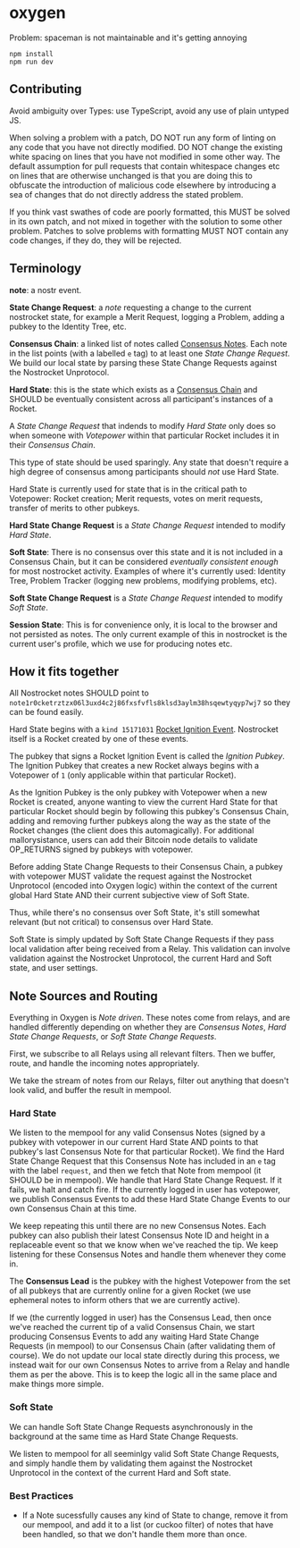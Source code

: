 # oxygen

Problem: spaceman is not maintainable and it's getting annoying

```
npm install
npm run dev
```

## Contributing

Avoid ambiguity over Types: use TypeScript, avoid any use of plain untyped JS.

When solving a problem with a patch, DO NOT run any form of linting on any code that you have not directly modified. DO NOT change the existing white spacing on lines that you have not modified in some other way. The default assumption for pull requests that contain whitespace changes etc on lines that are otherwise unchanged is that you are doing this to obfuscate the introduction of malicious code elsewhere by introducing a sea of changes that do not directly address the stated problem.  

If you think vast swathes of code are poorly formatted, this MUST be solved in its own patch, and not mixed in together with the solution to some other problem. Patches to solve problems with formatting MUST NOT contain any code changes, if they do, they will be rejected.

## Terminology

**note**: a nostr event.

**State Change Request**: a _note_ requesting a change to the current nostrocket state, for example a Merit Request, logging a Problem, adding a pubkey to the Identity Tree, etc.

**Consensus Chain**: a linked list of notes called [Consensus Notes](https://github.com/nostrocket/NIPS/blob/main/Rockets.md#consensus-event). Each note in the list points (with a labelled `e` tag) to at least one _State Change Request_. We build our local state by parsing these State Change Requests against the Nostrocket Unprotocol.

**Hard State**: this is the state which exists as a [Consensus Chain](https://github.com/nostrocket/NIPS/blob/main/Rockets.md#consensus-over-state) and SHOULD be eventually consistent across all participant's instances of a Rocket.

A _State Change Request_ that indends to modify _Hard State_ only does so when someone with _Votepower_ within that particular Rocket includes it in their _Consensus Chain_.

This type of state should be used sparingly. Any state that doesn't require a high degree of consensus among participants should _not_ use Hard State.

Hard State is currently used for state that is in the critical path to Votepower: Rocket creation; Merit requests, votes on merit requests, transfer of merits to other pubkeys.

**Hard State Change Request** is a _State Change Request_ intended to modify _Hard State_.

**Soft State**: There is no consensus over this state and it is not included in a Consensus Chain, but it can be considered _eventually consistent enough_ for most nostrocket activity. Examples of where it's currently used: Identity Tree, Problem Tracker (logging new problems, modifying problems, etc).

**Soft State Change Request** is a _State Change Request_ intended to modify _Soft State_.

**Session State**: This is for convenience only, it is local to the browser and not persisted as notes. The only current example of this in nostrocket is the current user's profile, which we use for producing notes etc.

## How it fits together

All Nostrocket notes SHOULD point to `note1r0cketrztzx06l3uxd4c2j86fxsfvfls8klsd3aylm38hsqewtyqyp7wj7` so they can be found easily.

Hard State begins with a `kind 15171031` [Rocket Ignition Event](https://github.com/nostrocket/NIPS/blob/main/Rockets.md). Nostrocket itself is a Rocket created by one of these events.

The pubkey that signs a Rocket Ignition Event is called the _Ignition Pubkey_. The Ignition Pubkey that creates a new Rocket always begins with a Votepower of `1` (only applicable within that particular Rocket).

As the Ignition Pubkey is the only pubkey with Votepower when a new Rocket is created, anyone wanting to view the current Hard State for that particular Rocket should begin by following this pubkey's Consensus Chain, adding and removing further pubkeys along the way as the state of the Rocket changes (the client does this automagically). For additional mallorysistance, users can add their Bitcoin node details to validate OP_RETURNS signed by pubkeys with votepower.

Before adding State Change Requests to their Consensus Chain, a pubkey with votepower MUST validate the request against the Nostrocket Unprotocol (encoded into Oxygen logic) within the context of the current global Hard State AND their current subjective view of Soft State.

Thus, while there's no consensus over Soft State, it's still somewhat relevant (but not critical) to consensus over Hard State.

Soft State is simply updated by Soft State Change Requests if they pass local validation after being received from a Relay. This validation can involve validation against the Nostrocket Unprotocol, the current Hard and Soft state, and user settings.

## Note Sources and Routing

Everything in Oxygen is _Note driven_. These notes come from relays, and are handled differently depending on whether they are _Consensus Notes_, _Hard State Change Requests_, or _Soft State Change Requests_.

First, we subscribe to all Relays using all relevant filters. Then we buffer, route, and handle the incoming notes appropriately.

We take the stream of notes from our Relays, filter out anything that doesn't look valid, and buffer the result in mempool.

### Hard State

We listen to the mempool for any valid Consensus Notes (signed by a pubkey with votepower in our current Hard State AND points to that pubkey's last Consensus Note for that particular Rocket). We find the Hard State Change Request that this Consensus Note has included in an `e` tag with the label `request`, and then we fetch that Note from mempool (it SHOULD be in mempool). We handle that Hard State Change Request. If it fails, we halt and catch fire. If the currently logged in user has votepower, we publish Consensus Events to add these Hard State Change Events to our own Consensus Chain at this time.

We keep repeating this until there are no new Consensus Notes. Each pubkey can also publish their latest Consensus Note ID and height in a replaceable event so that we know when we've reached the tip. We keep listening for these Consensus Notes and handle them whenever they come in.

The **Consensus Lead** is the pubkey with the highest Votepower from the set of all pubkeys that are currently online for a given Rocket (we use ephemeral notes to inform others that we are currently active).

If we (the currently logged in user) has the Consensus Lead, then once we've reached the current tip of a valid Consensus Chain, we start producing Consensus Events to add any waiting Hard State Change Requests (in mempool) to our Consensus Chain (after validating them of course). We do not update our local state directly during this process, we instead wait for our own Consensus Notes to arrive from a Relay and handle them as per the above. This is to keep the logic all in the same place and make things more simple.

### Soft State

We can handle Soft State Change Requests asynchronously in the background at the same time as Hard State Change Requests.

We listen to mempool for all seeminlgy valid Soft State Change Requests, and simply handle them by validating them against the Nostrocket Unprotocol in the context of the current Hard and Soft state.

### Best Practices

- If a Note sucessfully causes any kind of State to change, remove it from our mempool, and add it to a list (or cuckoo filter) of notes that have been handled, so that we don't handle them more than once.

